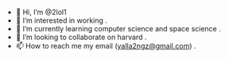 - 👋 Hi, I’m @2lol1
- 👀 I’m interested in working  .
- 🌱 I’m currently learning computer science and space science .
- 💞️ I’m looking to collaborate on harvard .
- 📫 How to reach me my email (yalla2ngz@gmail.com) . 

<!---
2lol1/2lol1 is a ✨ special ✨ repository because its `README.md` (this file) appears on your GitHub profile.
You can click the Preview link to take a look at your changes.
--->
